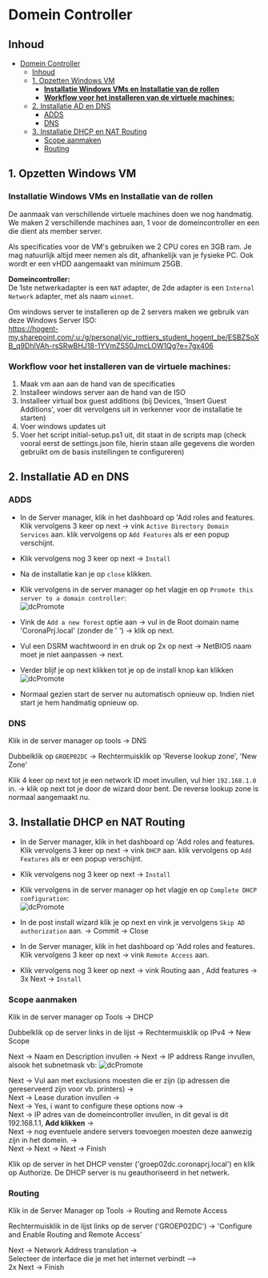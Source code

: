 # Domein Controller

## Inhoud
- [Domein Controller](#domein-controller)
  - [Inhoud](#inhoud)
  - [1. Opzetten Windows VM](#1-opzetten-windows-vm)
    - [**Installatie Windows VMs en Installatie van de rollen**](#installatie-windows-vms-en-installatie-van-de-rollen)
    - [**Workflow voor het installeren van de virtuele machines:**](#workflow-voor-het-installeren-van-de-virtuele-machines)
  - [2. Installatie AD en DNS](#2-installatie-ad-en-dns)
    - [ADDS](#adds)
    - [DNS](#dns)
  - [3. Installatie DHCP en NAT Routing](#3-installatie-dhcp-en-nat-routing)
    - [Scope aanmaken](#scope-aanmaken)
    - [Routing](#routing)


## 1. Opzetten Windows VM
### **Installatie Windows VMs en Installatie van de rollen**
De aanmaak van verschillende virtuele machines doen we nog handmatig. We maken 2 verschillende machines aan, 1 voor de domeincontroller en een die dient als member server.

Als specificaties voor de VM's gebruiken we 2 CPU cores en 3GB ram. Je mag natuurlijk altijd meer nemen als dit, afhankelijk van je fysieke PC. Ook wordt er een vHDD aangemaakt van minimum 25GB.

**Domeincontroller:** <br>
De 1ste netwerkadapter is een `NAT` adapter, de 2de adapter is een `Internal Network` adapter, met als naam `winnet`.<br>

Om windows server te installeren op de 2 servers maken we gebruik van deze Windows Server ISO: <br>
https://hogent-my.sharepoint.com/:u:/g/personal/vic_rottiers_student_hogent_be/ESBZSoXB_q9DhlVAh-rsSRwBHJ18-1YVmZS50JmcLOW1Qg?e=7gx406 <br>
### **Workflow voor het installeren van de virtuele machines:**
1. Maak vm aan aan de hand van de specificaties
2. Installeer windows server aan de hand van de ISO
3. Installeer virtual box guest additions (bij Devices, 'Insert Guest Additions', voer dit vervolgens uit in verkenner voor de installatie te starten)
4. Voer windows updates uit
5. Voer het script initial-setup.ps1 uit, dit staat in de scripts map (check vooral eerst de settings.json file, hierin staan alle gegevens die worden gebruikt om de basis instellingen te configureren)

## 2. Installatie AD en DNS

### ADDS
- In de Server manager, klik in het dashboard op 'Add roles and features. <br>
Klik vervolgens 3 keer op next -> vink `Active Directory Domain Services` aan. klik vervolgens op `Add Features` als er een popup verschijnt.

- Klik vervolgens nog 3 keer op next -> `Install`

- Na de installatie kan je op `close` klikken.

- Klik vervolgens in de server manager op het vlagje en op `Promote this server to a domain controller`:<br>
![dcPromote](img/dcpromote.jpg)

- Vink de `Add a new forest` optie aan -> vul in de Root domain name 'CoronaPrj.local' (zonder de ' ') -> klik op next.

- Vul een DSRM wachtwoord in en druk op 2x op next -> NetBIOS naam moet je niet aanpassen -> next.

- Verder blijf je op next klikken tot je op de install knop kan klikken<br>
![dcPromote](img/dcinstall.jpg)

- Normaal gezien start de server nu automatisch opnieuw op. Indien niet start je hem handmatig opnieuw op.

### DNS

Klik in de server manager op tools -> DNS

Dubbelklik op `GROEP02DC` -> Rechtermuisklik op 'Reverse lookup zone', 'New Zone'

Klik 4 keer op next tot je een network ID moet invullen, vul hier `192.168.1.0` in. -> klik op next tot je door de wizard door bent.
De reverse lookup zone is normaal aangemaakt nu.

## 3. Installatie DHCP en NAT Routing

- In de Server manager, klik in het dashboard op 'Add roles and features. <br>
Klik vervolgens 3 keer op next -> vink `DHCP` aan. klik vervolgens op `Add Features` als er een popup verschijnt.<br>

- Klik vervolgens nog 3 keer op next -> `Install`

- Klik vervolgens in de server manager op het vlagje en op `Complete DHCP configuration`:<br>
![dcPromote](img/dhcpcomplete.jpg)

- In de post install wizard klik je op next en vink je vervolgens `Skip AD authorization` aan. -> Commit -> Close

- In de Server manager, klik in het dashboard op 'Add roles and features. <br>
Klik vervolgens 3 keer op next -> vink `Remote Access` aan. <br>

- Klik vervolgens nog 3 keer op next -> vink Routing aan , Add features -> 3x Next -> `Install`

### Scope aanmaken

Klik in de server manager op Tools -> DHCP

Dubbelklik op de server links in de lijst -> Rechtermuisklik op IPv4 -> New Scope

Next -> Naam en Description invullen -> Next -> IP address Range invullen, alsook het subnetmask vb:
![dcPromote](img/dhcpscope.jpg)

Next -> Vul aan met exclusions moesten die er zijn (ip adressen die gereserveerd zijn voor vb. printers) -> <br>
Next -> Lease duration invullen -> <br>
Next -> Yes, i want to configure these options now -> <br>
Next -> IP adres van de domeincontroller invullen, in dit geval is dit 192.168.1.1, **Add klikken** -> <br> 
Next -> nog eventuele andere servers toevoegen moesten deze aanwezig zijn in het domein. -> <br>
Next -> Next -> Next -> Finish

Klik op de server in het DHCP venster ('groep02dc.coronaprj.local') en klik op Authorize. De DHCP server is nu geauthoriseerd in het netwerk.

### Routing

Klik in de Server Manager op Tools -> Routing and Remote Access

Rechtermuisklik in de lijst links op de server ('GROEP02DC') -> 'Configure and Enable Routing and Remote Access'

Next -> Network Address translation -><br>
Selecteer de interface die je met het internet verbindt -->  
2x Next -> Finish
